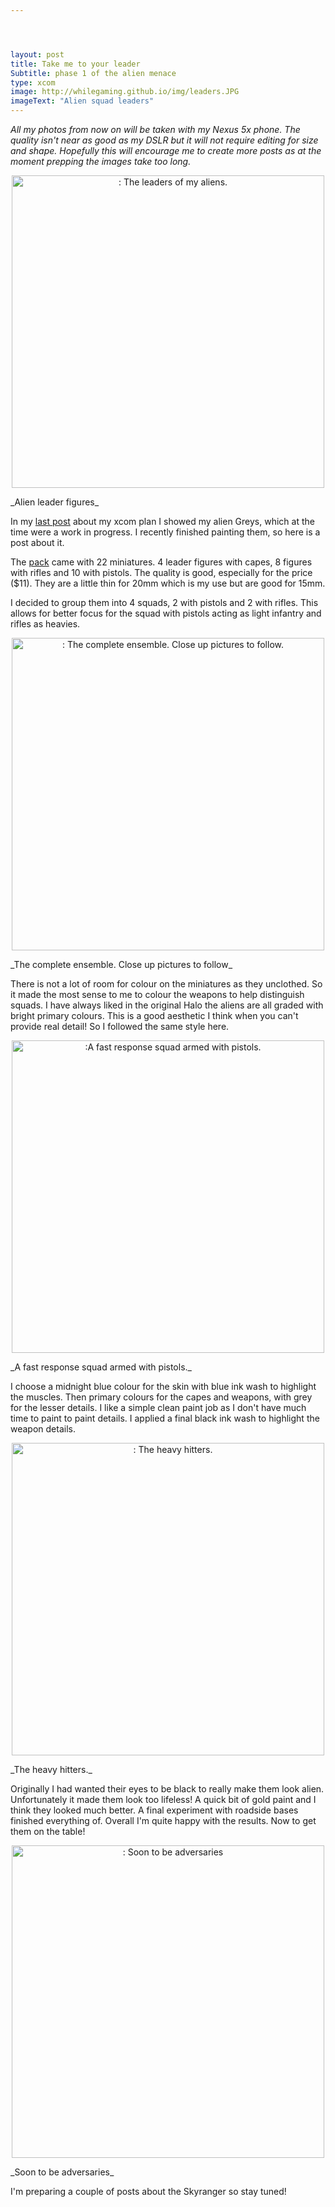 ```yaml
---




layout: post
title: Take me to your leader
Subtitle: phase 1 of the alien menace
type: xcom
image: http://whilegaming.github.io/img/leaders.JPG
imageText: "Alien squad leaders"
---
```

*All my photos from now on will be taken with my Nexus 5x phone. The
quality isn't near as good as my DSLR but it will not require editing for
size and shape. Hopefully this will encourage me to create more posts as at
the moment prepping the images take too long.*

<p align="center">
<a href="http://whilegaming.github.io/img/leaders.JPG"><img src="http://whilegaming.github.io/img/leaders.JPG" alt=": The leaders of my aliens." width="500"></a>
</p>
_Alien leader figures_

In my [last post](http://whilegaming.github.io/2016-01-28-invasion) about my xcom plan I showed my alien Greys, which at
the time were a work in progress. I recently finished painting them, so
here is a post about it.

The [pack](http://www.rebelminis.com/15algrar.html) came with 22 miniatures. 4 leader figures with capes, 8
figures with rifles and 10 with pistols. The quality is good, especially
for the price ($11). They are a little thin for 20mm which is my use but
are good for 15mm.

I decided to group them into 4 squads, 2 with pistols and 2 with rifles.
This allows for better focus for the squad with pistols acting as light
infantry and rifles as heavies.

<p align="center">
<a href="http://whilegaming.github.io/img/fullsquad.JPG"><img src="http://whilegaming.github.io/img/fullsquad.JPG" alt=": The complete ensemble. Close up pictures to follow." width="500"></a>
</p>
_The complete ensemble. Close up pictures to follow_

There is not a lot of room for colour on the miniatures as they unclothed.
So it made the most sense to me to colour the weapons to help distinguish
squads. I have always liked in the original Halo the aliens are all graded
with bright primary colours. This is a good aesthetic I think when you
can't provide real detail! So I followed the same style here.

<p align="center">
<a href="http://whilegaming.github.io/img/pistols.JPG"><img src="http://whilegaming.github.io/img/pistols.JPG" alt=":A fast response squad armed with pistols." width="500"></a>
</p>
_A fast response squad armed with pistols._

I choose a midnight blue colour for the skin with blue ink wash to
highlight the muscles. Then primary colours for the capes and weapons, with
grey for the lesser details. I like a simple clean paint job as I don't
have much time to paint to paint details. I applied a final black ink wash
to highlight the weapon details.

<p align="center">
<a href="http://whilegaming.github.io/img/rifles.JPG"><img src="http://whilegaming.github.io/img/rifles.JPG" alt=": The heavy hitters." width="500"></a>
</p>
_The heavy hitters._

Originally I had wanted their eyes to be black to really make them look
alien. Unfortunately it made them look too lifeless! A quick bit of gold
paint and I think they looked much better. A final experiment with roadside
bases finished everything of. Overall I'm quite happy with the results. Now
to get them on the table!

<p align="center">
<a href="http://whilegaming.github.io/img/closeup.JPG"><img src="http://whilegaming.github.io/img/closeup.JPG" alt=": Soon to be adversaries" width="500"></a>
</p>
_Soon to be adversaries_

I'm preparing a couple of posts about the Skyranger so stay tuned!
